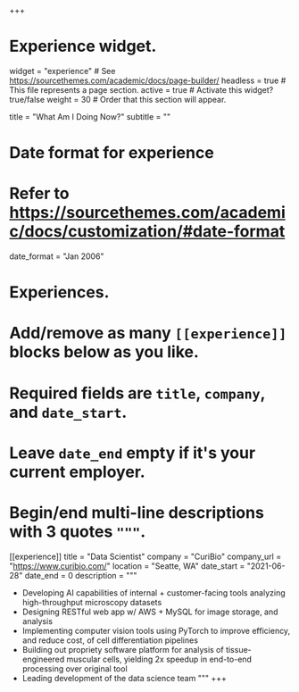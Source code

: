 +++
# Experience widget.
widget = "experience"  # See https://sourcethemes.com/academic/docs/page-builder/
headless = true  # This file represents a page section.
active = true  # Activate this widget? true/false
weight = 30  # Order that this section will appear.

title = "What Am I Doing Now?"
subtitle = ""

# Date format for experience
#   Refer to https://sourcethemes.com/academic/docs/customization/#date-format
date_format = "Jan 2006"

# Experiences.
#   Add/remove as many `[[experience]]` blocks below as you like.
#   Required fields are `title`, `company`, and `date_start`.
#   Leave `date_end` empty if it's your current employer.
#   Begin/end multi-line descriptions with 3 quotes `"""`.

[[experience]]
  title = "Data Scientist"
  company = "CuriBio"
  company_url = "https://www.curibio.com/"
  location = "Seatte, WA"
  date_start = "2021-06-28"
  date_end = 0
  description = """
  
  * Developing AI capabilities of internal + customer-facing tools analyzing high-throughput microscopy datasets
  * Designing RESTful web app w/ AWS + MySQL for image storage, and analysis
  * Implementing computer vision tools using PyTorch to improve efficiency, and reduce cost, of cell differentiation pipelines
  * Building out propriety software platform for analysis of tissue-engineered muscular cells, yielding 2x speedup in end-to-end processing over original tool
  * Leading development of the data science team
  """
+++
